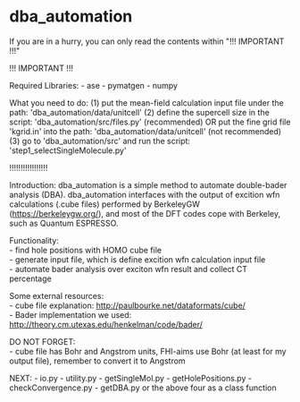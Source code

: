 # dba_automation

If you are in a hurry, you can only read the contents within
"!!! IMPORTANT !!!"

!!! IMPORTANT !!!

Required Libraries:
    - ase
    - pymatgen
    - numpy

What you need to do:
    (1) put the mean-field calculation input file under the path: 'dba_automation/data/unitcell'
    (2) define the supercell size in the script: 'dba_automation/src/files.py' (recommended)
    OR
    put the fine grid file 'kgrid.in' into the path:
    'dba_automation/data/unitcell' (not recommended)
    (3) go to 'dba_automation/src' and run the script:
    'step1_selectSingleMolecule.py'

!!!!!!!!!!!!!!!!!

Introduction:
dba_automation is a simple method to automate double-bader analysis (DBA). dba_automation interfaces with the output of
excition wfn calculations (.cube files) performed by BerkeleyGW
(https://berkeleygw.org/), and most of the DFT codes cope with
Berkeley, such as Quantum ESPRESSO. 

Functionality:  
    - find hole positions with HOMO cube file  
    - generate input file, which is define excition wfn calculation input file  
    - automate bader analysis over exciton wfn result and collect CT percentage  

Some external resources:  
    - cube file explanation: http://paulbourke.net/dataformats/cube/  
    - Bader implementation we used: http://theory.cm.utexas.edu/henkelman/code/bader/  

DO NOT FORGET:  
    - cube file has Bohr and Angstrom units, FHI-aims use Bohr (at least for my output file), remember to convert it to Angstrom

NEXT:
    - io.py
    - utility.py
    - getSingleMol.py
    - getHolePositions.py
    - checkConvergence.py
    - getDBA.py
    or the above four as a class function
